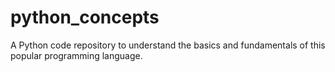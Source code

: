 # python_concepts
A Python code repository to understand the basics and fundamentals of this popular programming language.
